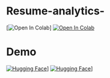 # Resume-analytics-

[![Open In Colab](https://colab.research.google.com/drive/1Snkgx8aGuo04P9-5D02QL7xKJrN0HnoB#scrollTo=HWD2E6BxRGDV)]
[![Open In Colab](https://colab.research.google.com/assets/colab-badge.svg)](https://colab.research.google.com/gist/barghavanii/812e022fa4830fcbce7e23eabaeaec4c/bahar_s24-aisec-assignment1.ipynb)


# Demo 
[![Hugging Face](https://seekvectorlogo.net/hugging-face-vector-logo-svg/)](https://huggingface.co/spaces/barghavani/Resume_ATS)]
[![Hugging Face](https://seekvectorlogo.net/hugging-face-vector-logo-svg/)](https://huggingface.co/spaces/barghavani/resumescoresystem)]

